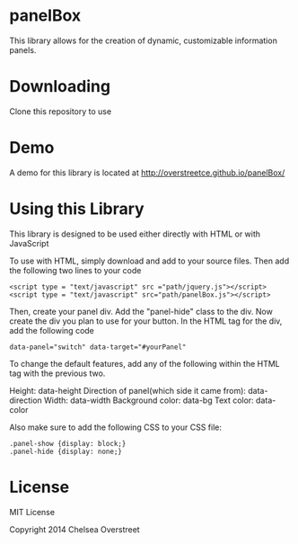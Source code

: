 panelBox
========

This library allows for the creation of dynamic, customizable information panels.

Downloading
============

Clone this repository to use

Demo
=====

A demo for this library is located at http://overstreetce.github.io/panelBox/

Using this Library
===================

This library is designed to be used either directly with HTML or with JavaScript

To use with HTML, simply download and add to your source files. Then add the following two lines to your code

    <script type = "text/javascript" src ="path/jquery.js"></script>
    <script type = "text/javascript" src="path/panelBox.js"></script>

Then, create your panel div. Add the "panel-hide" class to the div. Now create the div you plan to use for your button. In the HTML tag for the div, add the following code

    data-panel="switch" data-target="#yourPanel"
    
To change the default features, add any of the following within the HTML tag with the previous two.

Height: data-height
Direction of panel(which side it came from): data-direction
Width: data-width
Background color: data-bg
Text color: data-color

Also make sure to add the following CSS to your CSS file:

    .panel-show {display: block;}
    .panel-hide {display: none;}

License
=======

MIT License

Copyright 2014 Chelsea Overstreet
